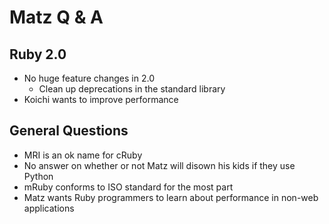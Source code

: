 # Matz Q & A

## Ruby 2.0

* No huge feature changes in 2.0
  * Clean up deprecations in the standard library
* Koichi wants to improve performance

## General Questions

* MRI is an ok name for cRuby
* No answer on whether or not Matz will disown his kids if they use Python
* mRuby conforms to ISO standard for the most part
* Matz wants Ruby programmers to learn about performance in non-web applications
